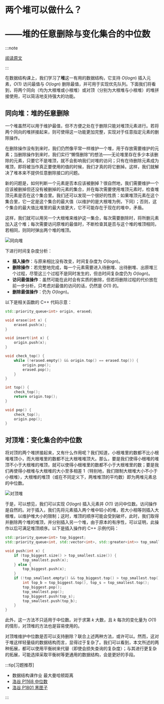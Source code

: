 # 两个堆可以做什么？

# ——堆的任意删除与变化集合的中位数

:::note

[阅读原文](https://mp.weixin.qq.com/s/xxEHc5B350YfcUNlG86JjA)

:::

在数据结构课上，我们学习了**堆**这一有用的数据结构，它支持 $O(log n)$ 插入元素，$O(1)$ 访问最值与 $O(log n)$ 删除最值，并可用于实现优先队列。下面我们将看到，将两个同向（均为大根堆或小根堆）或对顶（分别为大根堆与小根堆）的堆拼接使用，可以简洁地支持强大的功能。

## 同向堆：堆的任意删除

一个堆虽然可以用于维护最值，但不方便之处在于删除只能对堆顶元素进行。若将两个同向的堆拼接起来，则可使得这一功能更加完整，实现对于任意指定元素的删除操作。

在删除操作没有到来时，我们仍然像平常一样维护一个堆，用于存放需要维护的元素；当删除操作到来时，我们实行“懒惰删除”的想法——无论堆里存在多少本该删除的元素，只要它不是堆顶，就不会影响我们对堆的访问；只有在待删除元素成为堆顶，即将被当作真正要使用的值的时候，我们才真的将它删掉。这样，我们就解决了堆本来不提供任意删除接口的问题。

新的问题是，如何判断一个元素是否本应该被删掉？很自然地，我们需要维护一个应该被删掉但还没有被删掉的元素的集合，并在每次需要使用堆顶元素时，检查堆顶元素是否在这个集合里。我们还可以发现一个很好的性质：如果堆顶元素在这个集合里，它一定是这个集合的最大值（以维护的是大根堆为例，下同）；否则，这个集合的最大值比堆里的最大值更大，它不可能存在于现在的堆中，矛盾。

这样，我们就可以用另一个大根堆来维护这一集合，每次需要删除时，将所删元素加入这个堆；每次需要访问原堆的最值时，不断检查其是否与这个堆的堆顶相同，若相同，则同时弹出两个堆的堆顶。

![同向堆](img/1.png)

下进行时间复杂度分析：

- **插入操作**：与原来相比没有改变，时间复杂度为 $O(log n)$。
- **删除操作**：若完整地完成，每一个元素需要进入待删堆、出待删堆、出原堆三个过程，尽管这三个过程不是同时发生的，但总时间复杂度仍为 $O(log n)$。
- **访问最值操作**：虽然可能在此时会有实质的删除，但若将删除过程的代价放在前一步分析，只考虑对最值的访问的话，仍然是 $O(1)$ 的。
- **删除最值操作**：仍为 $O(log n)$。

以下是相关函数的 C++ 代码示意：

```cpp
std::priority_queue<int> origin, erased;

void erase(int x) {
    erased.push(x);
}

void insert(int x) {
    origin.push(x);
}

void check_top() {
    while (!erased.empty() && origin.top() == erased.top()) {
        origin.pop();
        erased.pop();
    }
}

int top() {
    check_top();
    return origin.top();
}

void pop() {
    check_top();
    origin.pop();
}
```

## 对顶堆：变化集合的中位数

将对顶的两个堆拼接起来，又有什么作用呢？我们知道，小根堆里的数都不比小根堆堆顶小，而大根堆里的数都不比大根堆堆顶大。那么，要是我们使得小根堆的堆顶不小于大根堆的堆顶，就可以使得小根堆里的数都不小于大根堆里的数；要是我们再使得小根堆与大根堆的大小至多相差 1（特别地，我们限制大根堆大小不小于小根堆），大根堆的堆顶（或在不同定义下，两堆堆顶的平均数）即为两堆元素总的中位数。

![对顶堆](img/2.png)

于是，可以想见，我们可以实现 $O(log n)$ 插入元素并 $O(1)$ 访问中位数。访问操作是自然的。对于插入，我们先将元素插入两个堆中较小的堆，若大小相等则插入大根堆，以维护堆大小的限制；这时，堆顶的顺序可能会受到破坏，此时，我们取得并删除两个堆的堆顶，并分别插入另一个堆，由于原本的有序性，可以证明，此操作以后可满足堆顶顺序。以下是插入操作的 C++ 示例代码：

```cpp
std::priority_queue<int> top_biggest;
std::priority_queue<int, std::vector<int>, std::greater<int>> top_smallest;

void push(int x) {
    if (top_biggest.size() > top_smallest.size()) {
        top_smallest.push(x);
    } else {
        top_biggest.push(x);
    }
    if (!top_smallest.empty() && top_biggest.top() > top_smallest.top()) {
        int top_b = top_biggest.top(), top_s = top_smallest.top();
        top_biggest.pop();
        top_smallest.pop();
        top_biggest.push(top_s);
        top_smallest.push(top_b);
    }
}
```

此外，这一方法不只适用于中位数。对于求第 $k$ 大数，且 $k$ 每次的变化量为 $O(1)$ 的情形，对顶堆的方法也是容易使用的。

对顶堆维护中位数是否可以支持删除？联合上述两种方法，或许可以。然而，这对于堆这样轻量级的数据结构而言，显得过于复杂了。我们可以看到，本文所述的两种拓展，都可以使用平衡树来代替（即使会损失查询的复杂度）；与其进行更复杂的拓展，可能选择采取平衡树等更通用的数据结构，会是更好的手段。

:::tip[习题推荐]

- 数据结构课作业 最大曼哈顿距离
- [洛谷 P1168 中位数](https://www.luogu.com.cn/problem/P1168)
- [洛谷 P1801 黑匣子](https://www.luogu.com.cn/problem/P1801)

:::
